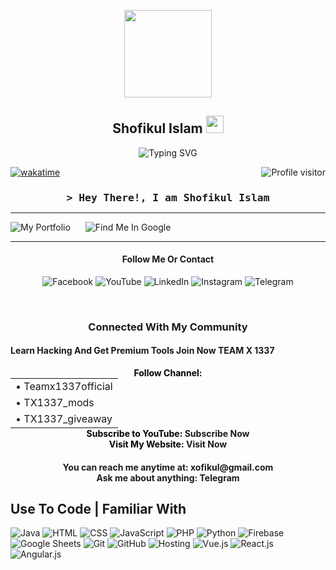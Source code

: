 <!DOCTYPE html>
<html lang="en">
<head>
    <meta charset="UTF-8">
    <meta name="viewport" content="width=device-width, initial-scale=1.0">
    
</head>
<body>
<p align="center">
  <img width="140" src="https://user-images.githubusercontent.com/6661165/91657958-61b4fd00-eb00-11ea-9def-dc7ef5367e34.png" />
  
<h2 align="center"><span style="animation: color-change 1s infinite alternate; @keyframes color-change { 0% { color: red; } 50% { color: blue; } 100% { color: green; } }">Shofikul</span> Islam <img src="https://media.giphy.com/media/hvRJCLFzcasrR4ia7z/giphy.gif" width="28"></h2>



</p>
<p align="center">
    <a href="https://github.com/xofikul1337" style="text-decoration: none;">
        <img src="https://readme-typing-svg.herokuapp.com/?lines=Self%20Taught%20Programmer;Frontend%20Web%20Developer;Android%20App%20Developer;Full%20Stack%20TG%20Bot%20Developer;3%2B%20years%20of%20coding%20experience;Always%20learning%20new%20things&center=true&width=380&height=45" alt="Typing SVG">
    </a>
</p>

<a href="https://github.com/xofikul1337" style="text-decoration: none;">
    <img align="right" src="https://komarev.com/ghpvc/?username=xofikul1337&label=Visitors&color=0e75b6&style=flat" alt="Profile visitor" />
</a>

[![wakatime](https://wakatime.com/badge/user/eebb3dd8-d9b2-40de-9b88-6fd6cac99dbc.svg)](https://wakatime.com/@eebb3dd8-d9b2-40de-9b88-6fd6cac99dbc)

<!-- Intro  -->
<h3 align="center" style="margin-bottom: 0;">
    <samp>&gt; Hey There!, I am <b><a target="_blank" href="https://github.com/xofikul1337" style="text-decoration: none;">Shofikul Islam</a></b></samp>
</h3>

<p align="center"> 
    <hr>
    <a href="https://github.com/xofikul1337" style="text-decoration: none;">
        <img src="https://img.shields.io/badge/My%20Portfolio-FF0000?style=for-the-badge&logo=hand-clap&logoColor=white" alt="My Portfolio">
    </a>
    <a href="https://www.google.com/search?q=team+x+1337+shofikul+islam&oq=te&gs_lcrp=EgZjaHJvbWUqBggDEEUYOzIGCAAQRRg8MgYIARBFGDwyBggCEEUYPDIGCAMQRRg7MgYIBBBFGDsyBggFEEUYOzIGCAYQRRg5Mg0IBxAAGJECGIAEGIoFMhMICBAAGIMBGJECGLEDGIAEGIoFMg0ICRAAGIMBGLEDGIAE0gEIMTIzNWowajSoAgCwAgA&sourceid=chrome-mobile&ie=UTF-8#ip=1" style="margin-left: 20px; text-decoration: none;">
        <img src="https://img.shields.io/badge/Find%20me%20Google-4285F4?style=for-the-badge&logo=google&logoColor=white" alt="Find Me In Google" />
    </a>
</p>
<hr>

<h4 align="center">Follow Me Or Contact</h4>
<p align="center">
    <a href="https://www.facebook.com/S80F9KU50/" target="blank" style="text-decoration: none;">
        <img src="https://img.shields.io/badge/Facebook-1877F2?style=for-the-badge&logo=facebook&logoColor=white" alt="Facebook" />
    </a>
    <a href="https://youtube.com/@teamxofficial-1337" target="_blank" style="text-decoration: none;">
        <img src="https://img.shields.io/badge/YouTube-FF0000?style=for-the-badge&logo=youtube&logoColor=white" alt="YouTube"/>
    </a>
    <a href="https://www.linkedin.com/in/shofikul-islam-76b01322a?originalSubdomain=bd" target="_blank" style="text-decoration: none;">
        <img src="https://img.shields.io/badge/LinkedIn-0077B5?style=for-the-badge&logo=linkedin&logoColor=white" alt="LinkedIn"/>
    </a>
    <a href="https://www.instagram.com/itz_shofikul_islam/" target="_blank" style="text-decoration: none;">
        <img src="https://img.shields.io/badge/Instagram-E4405F?style=for-the-badge&logo=instagram&logoColor=white" alt="Instagram" />
    </a> 
    <a href="https://t.me/S80F9K6L1337" target="_blank" style="text-decoration: none;">
        <img src="https://img.shields.io/badge/Telegram-2CA5E0?style=for-the-badge&logo=telegram&logoColor=white" alt="Telegram"  />
    </a> 
</p>

<br />

<!-- About Section -->
<h3 style="text-align:center;">Connected With My Community</h3>
<h4>Learn Hacking And Get Premium Tools Join Now TEAM X 1337</h4>
<p style="text-align:center; color:#000; font-weight:bold;">
    Follow Channel:
    <table style="margin: 0 auto;">
        <tr>
            <td>• <a href="https://t.me/Teamx1337official" style="text-decoration: none;">Teamx1337official</a></td>
        </tr>
        <tr>
            <td>• <a href="https://t.me/TX1337_mods" style="text-decoration: none;">TX1337_mods</a></td>
        </tr>
        <tr>
            <td>• <a href="https://t.me/TX1337_giveaway" style="text-decoration: none;">TX1337_giveaway</a></td>
        </tr>
    </table>
    Subscribe to YouTube: <a href="https://youtube.com/@teamxofficial-1337" style="text-decoration: none;">Subscribe Now</a><br>
    Visit My Website: <a href="https://teamxstore.com" style="text-decoration: none;">Visit Now</a>
</p>

<h4 style="text-align:center; font-weight:bold;">
    You can reach me anytime at: xofikul@gmail.com<br>
    Ask me about anything: <a href="https://t.me/S80F9K6L1337" style="text-decoration: none;">Telegram</a>
</h4>

## Use To Code | Familiar With 

![Java](https://img.shields.io/badge/Java-007396?style=for-the-badge&labelColor=black&logo=java&logoColor=007396)
![HTML](https://img.shields.io/badge/HTML5-E34F26?style=for-the-badge&labelColor=black&logo=html5&logoColor=E34F26)
![CSS](https://img.shields.io/badge/CSS3-1572B6?style=for-the-badge&labelColor=black&logo=css3&logoColor=1572B6)
![JavaScript](https://img.shields.io/badge/JavaScript-F7DF1E?style=for-the-badge&labelColor=black&logo=javascript&logoColor=F7DF1E)
![PHP](https://img.shields.io/badge/PHP-777BB4?style=for-the-badge&labelColor=black&logo=php&logoColor=777BB4)
![Python](https://img.shields.io/badge/Python-3776AB?style=for-the-badge&labelColor=black&logo=python&logoColor=3776AB)
![Firebase](https://img.shields.io/badge/Firebase-FFCA28?style=for-the-badge&labelColor=black&logo=firebase&logoColor=FFCA28)
![Google Sheets](https://img.shields.io/badge/Google%20Sheets-34A853?style=for-the-badge&labelColor=black&logo=google%20sheets&logoColor=34A853)
![Git](https://img.shields.io/badge/Git-F05032?style=for-the-badge&labelColor=black&logo=git&logoColor=F05032)
![GitHub](https://img.shields.io/badge/GitHub-181717?style=for-the-badge&labelColor=black&logo=github&logoColor=181717)
![Hosting](https://img.shields.io/badge/Hosting-0078D4?style=for-the-badge&labelColor=black&logo=microsoft%20azure&logoColor=0078D4)
![Vue.js](https://img.shields.io/badge/Vue.js-4FC08D?style=for-the-badge&labelColor=black&logo=vue.js&logoColor=4FC08D)
![React.js](https://img.shields.io/badge/React.js-61DAFB?style=for-the-badge&labelColor=black&logo=react&logoColor=61DAFB)
![Angular.js](https://img.shields.io/badge/Angular.js-DD0031?style=for-the-badge&labelColor=black&logo=angular&logoColor=DD0031)
</body>
</html>
